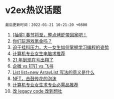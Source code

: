 # v2ex热议话题

`最后更新时间：2022-01-21 10:21:20 +0800`

1. [[抽奖] 春节将至，整点烤虾带回家吧！](https://www.v2ex.com/t/829407)
1. [你们玩游戏氪金吗？](https://www.v2ex.com/t/829449)
1. [迫于挂科压力，大一女生如何掌握学习编程的姿势](https://www.v2ex.com/t/829431)
1. [计算机专业女生电脑求推荐](https://www.v2ex.com/t/829426)
1. [21 年到现在亏出翔了](https://www.v2ex.com/t/829400)
1. [企微 vs 钉钉 vs 飞书](https://www.v2ex.com/t/829398)
1. [List list=new ArrayList 写法的意义是什么](https://www.v2ex.com/t/829411)
1. [NFT，击鼓传花的泡沫](https://www.v2ex.com/t/829500)
1. [计算机专业女生求专业必需品推荐](https://www.v2ex.com/t/829598)
1. [改 legacy code 改到想吐](https://www.v2ex.com/t/829421)

